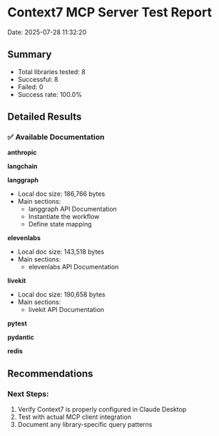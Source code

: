 # Context7 MCP Server Test Report

Date: 2025-07-28 11:32:20

## Summary
- Total libraries tested: 8
- Successful: 8
- Failed: 0
- Success rate: 100.0%

## Detailed Results

### ✅ Available Documentation

**anthropic**

**langchain**

**langgraph**
- Local doc size: 186,766 bytes
- Main sections:
  - langgraph API Documentation
  - Instantiate the workflow
  - Define state mapping

**elevenlabs**
- Local doc size: 143,518 bytes
- Main sections:
  - elevenlabs API Documentation

**livekit**
- Local doc size: 190,658 bytes
- Main sections:
  - livekit API Documentation

**pytest**

**pydantic**

**redis**

## Recommendations

### Next Steps:
1. Verify Context7 is properly configured in Claude Desktop
2. Test with actual MCP client integration
3. Document any library-specific query patterns